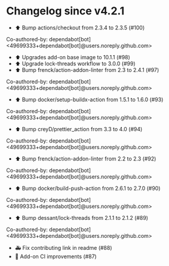 # Changelog since v4.2.1
- ⬆️ Bump actions/checkout from 2.3.4 to 2.3.5 (#100)

Co-authored-by: dependabot[bot] <49699333+dependabot[bot]@users.noreply.github.com> 
- ⬆️ Upgrades add-on base image to 10.1.1 (#98) 
- ⬆ Upgrade lock-threads workflow to 3.0.0 (#99) 
- ⬆️ Bump frenck/action-addon-linter from 2.3 to 2.4.1 (#97)

Co-authored-by: dependabot[bot] <49699333+dependabot[bot]@users.noreply.github.com> 
- ⬆️ Bump docker/setup-buildx-action from 1.5.1 to 1.6.0 (#93)

Co-authored-by: dependabot[bot] <49699333+dependabot[bot]@users.noreply.github.com> 
- ⬆️ Bump creyD/prettier_action from 3.3 to 4.0 (#94)

Co-authored-by: dependabot[bot] <49699333+dependabot[bot]@users.noreply.github.com> 
- ⬆️ Bump frenck/action-addon-linter from 2.2 to 2.3 (#92)

Co-authored-by: dependabot[bot] <49699333+dependabot[bot]@users.noreply.github.com> 
- ⬆️ Bump docker/build-push-action from 2.6.1 to 2.7.0 (#90)

Co-authored-by: dependabot[bot] <49699333+dependabot[bot]@users.noreply.github.com> 
- ⬆️ Bump dessant/lock-threads from 2.1.1 to 2.1.2 (#89)

Co-authored-by: dependabot[bot] <49699333+dependabot[bot]@users.noreply.github.com> 
- 🚑 Fix contributing link in readme (#88) 
- 🚀 Add-on CI improvements (#87) 
